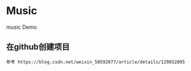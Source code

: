 # Music
music Demo
## 在github创建项目
    参考 https://blog.csdn.net/weixin_50592077/article/details/129852095
